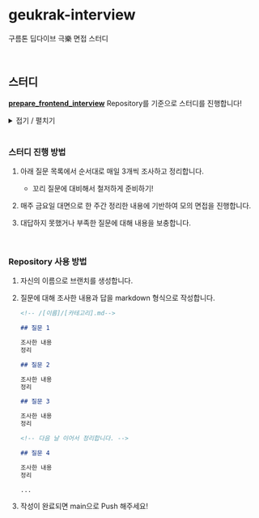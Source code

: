 # geukrak-interview

구름톤 딥다이브 극樂 면접 스터디

<br />

## 스터디

[**prepare_frontend_interview**](https://github.com/junh0328/prepare_frontend_interview) Repository를 기준으로 스터디를 진행합니다!


<details>
<summary>접기 / 펼치기</summary>

## 질문의 빈도

```
① JS > ② CS > ③ React > ④ HTML/CSS
```

## ② HTML/ CSS

### **CSS**

- `반응형 웹의 3요소 🔥🔥`
- `CSS selector가 어떠한 원리로 동작하나요? 🔥`
- `반응형웹과 적응형웹에 설명하시오 🔥`

  - 반응형 웹이란? 🔥
  - 적응형 웹이란?

- `PX, EM에 대해 설명하시오 🔥🔥`

  - 절대단위
  - 상대단위
  - px
  - em
  - ex
  - %
  - pt

- `CSS 적용 우선순위 🔥🔥`
- `CSS-in-JS에 대해서 설명해 주세요. 🔥`
- `CSS 전처리기(CSS preprocessors)를 사용해보셨나요? 🔥`

  - 사용해봤다면 장점과 단점

- `padding과 margin의 차이가 무엇인가요? 🔥`

  - padding에 대하여
  - margin에 대하여

## ③ JavaScript

- `프로그래밍 🔥`

  - 프로그래밍이란 뭐라고 생각하나요?
  - 컴파일러는 뭐고 인터프리터는 뭔가요?

- `자바스크립트란 🔥`

  - 자바스크립트의 특징은 뭐가 있나요?

- `변수 🔥`

  - 변수란 무엇인가요?
  - 식별자란 무엇인가요? 🔥
  - 변수를 선언한다는 것은 어떤 것을 의미하나요?
  - var 키워드는 뭔가요?
  - 호이스팅이 뭔가요? 🔥🔥🔥🔥
  - var 키워드의 문제점은 무엇이 있나요? 🔥🔥
  - let 키워드는 var 키워드와 어떤 점이 다른가요? 🔥🔥🔥
  - TDZ 🔥🔥🔥
  - const 키워드는 어떤 특징이 있나요? 🔥🔥
  - 식별자 네이밍 규칙은 어떤 것들이 있나요?
  - 네이밍 컨벤션은 어떤 것들이 있나요?
  - 리터럴이 뭔가요?

- `데이터 타입 🔥`

  - 데이터 타입의 종류는 어떤 것들이 있나요? 🔥
  - 심벌 타입은 뭐죠?
  - 데이터 타입은 왜 필요할까요? 🔥
  - 정적 타이핑이 뭔가요?
  - 동적 타이핑이 뭔가요?

- `타입변환과 단축 평가 🔥`

  - 명시적 타입 변환이 뭔가요?
  - 명시적 타입 변환 함수를 예를 들어볼 수 있나요?
  - 암묵적 타입 변환이 뭔가요?
  - truthy / falsy 한 값이 뭔가요?

- `배열 🔥`

  - 자바스크립트의 배열은 자료구조의 배열과 같나요?
  - 배열의 메서드는 어떤 종류가 있나요?
  - 고차 함수에 대해서 아나요?
  - forEach 메서드와 map메서드의 차이점에 대해 알고 있나요?

- `객체 리터럴 🔥`

  - 자바스크립트에서 객체란 뭘까요?
  - 함수와 메서드의 차이점에 대해 알고 계신가요?
  - 자바스크립트에서 객체를 생성하는 방법은 어떤 것들이 있나요?

- `원시 값과 객체 비교 🔥`

  - 동적 타이핑을 지원하는 자바스크립트에서 데이터의 타입을 크게 2개로 나누는 이유가 있을까요?
  - 값에 의한 전달이 뭔가요?
  - 참조에 의한 전달이 뭔가요?

- `함수 🔥`

  - 자바스크립트에서 함수를 정의하는 방법은 몇가지가 있나요?
  - 함수 선언문과 함수 표현식은 어떤 차이가 있나요?
  - 즉시 실행 함수(IIFE)에 대해 알고 있나요? 알고 있다면 아는 내용에 대해 말해보세요

- `스코프 🔥`

  - 스코프가 뭔가요? 🔥🔥🔥
  - 스코프에는 어떤 종류가 있죠? 🔥🔥
  - 렉시컬 스코프를 아나요? 안다면 렉시컬 스코프는 무엇을 의미하나요? 🔥
  - 전역 변수로 변수를 선언하면 생기는 문제점은 무엇이 있을까요?

- `생성자 함수에 의한 객체 생성 🔥`

  - 생성자 함수가 뭔가요?
  - 객체 리터럴로 만들 때와는 무슨 차이가 있죠? 왜 생성자 함수를 사용하나요?
  - 생성자 함수가 객체(인스턴스)를 생성하는 과정에 대해 간략하게 설명해줄 수 있나요?

- `함수와 일급 객체 🔥`

  - 일급 객체가 뭔가요?
  - 자바스크립트에서 함수가 일급 객체라면, 일급 객체로 뭘 할 수 있나요?
  - 꼬리 질문) 함수형 프로그래밍이 뭔가요? 🔥🔥
  - 꼬리 질문) 순수 함수가 뭔가요? 일반 함수와는 어떤 차이가 있죠? 🔥🔥

- `Map과 Set 그리고 Lookup Table`

- `프로토타입 🔥`

  - 객체지향 프로그래밍은 무엇을 의미하나요? 🔥
  - 객체지향 프로그래밍의 특징에 대해 말해볼 수 있나요? 🔥
  - 자바스크립트는 객체지향 프로그래밍 언어인가요?
  - 프로토타입이 뭔가요?

- `strict mode 🔥`

  - strict mode가 뭔가요?
  - strict mode를 통해 무엇을 예방할 수 있죠?

- `빌트인 객체 🔥`

  - 빌트인 객체가 뭔가요? 종류는 어떤게 있죠?
  - 래퍼 객체에 대해서 알고 있나요?

- `this 🔥`

  - this가 뭔가요? 🔥
  - this 바인딩이란? 🔥
  - this는 동적으로 바인딩이 된다고 하는데 바인딩되는 객체가 어떻게 다르나요?

- `실행 컨텍스트 🔥`

  - 실행 컨텍스트에 대해 말해보세요 🔥🔥

- `클로저 🔥`

  - 클로저에 대해서 아나요? 🔥🔥🔥
  - 클로저를 사용하면 뭐가 좋죠? 🔥🔥
  - 클로저를 어떻게 생성하나요? 🔥

- `클래스 🔥`

  - 자바스크립트에서 클래스가 생기기 전에는 어떤 방식으로 객체지향 패턴을 구현했나요?
  - 그럼 생성자 함수와 클래스는 어떤 차이가 있나요?
  - 클래스 정의
  - 클래스의 상속

- `스프레드 문법 🔥`

  - spread 문법이 뭔가요?
  - 어떤 상황에서 사용할 수 있죠?

- `구조 분해 할당 🔥`

  - 구조 분해 할당이 뭔가요?
  - 구조 분해 할당은 크게 어떤 종류가 있나요?

- `브라우저 렌더링 과정 🔥`

  - 브라우저의 렌더링 과정에 대해 설명해보세요 🔥
  - 브라우저의 렌더링 과정에 자바스크립트는 어떻게 동작하나요? 🔥
  - `<script></script>` 태그를 `<body></body>` 태그 밑에 둬야하는 이유가 있을까요?

- `DOM 🔥`

  - DOM이 뭔가요?
  - DOM을 구성하는 건 뭐가 있나요?

- `이벤트 🔥`

  - 마우스 이벤트 타입에는 뭐가 있나요? click 말고 클릭을 대체할 수 있는 이벤트가 있나요?
  - 그 외에 알고 있는 대표적인 이벤트가 있나요?
  - 이벤트 핸들러를 등록하는 방식에는 어떤 것들이 있나요?
  - 이벤트 전파(propagation)에 대해서 알고 있나요?
  - 이벤트 위임(delegation)에 대해서 알고있나요? 🔥
  - e.preventDefault 에 대해 알고 있나요?
  - e.stopPropagation

- `타이머 🔥`

  - 호출 스케쥴링이 무엇인가요?
  - 타이머 함수에는 어떤 것들이 있나요?
  - 이벤트가 과도하게 호출되어 성능에 문제를 일으킬 경우에 할 수 있는 어떤 일을 통해 해결할 수 있나요?
  - 디바운스에 대해서 알고 있나요?
  - 쓰로틀에 대해서 알고 있나요?

- `비동기 프로그래밍 🔥`

  - 동기와 비동기의 차이점에 대해서 설명해줄 수 있나요? 🔥🔥

    - 한줄 요약

  - 이벤트 루프와 태스크 큐에 대해서 알고 있나요? 🔥🔥🔥
  - 마이크로태스크 큐에 대해서 알고 있나요? 🔥🔥
  - 태스크 큐와 마이크로태스크 큐 중 어떤 것이 먼저 실행되나요? 🔥🔥

- `Ajax 🔥`

  - Ajax가 뭔가요 어떤 것을 담당하고 있죠?
  - Ajax를 사용하면 기존 방식과 어떤 차이가 있을까요?
  - JSON 이 뭔가요?
  - JSON이 제공하는 정적 프로토타입 메서드에 대해 몇가지 말해볼 수 있나요?
  - Ajax로 HTTP 요청을 보내기 위해서는 어떤 방법을 사용할 수 있나요?
  - XMLHttpRequest와 fetch 메서드의 차이는 무엇이라고 생각하시나요? 🔥

- `REST API 🔥`

  - REST API가 뭔가요?
  - REST API의 구성은 어떤 것이 있나요?
  - REST API를 설계하는데 중요한 것이 있을까요?
  - HTTP 요청 메서드에 대해서 아는대로 얘기해보세요
  - HTTP 상태 코드를 아는대로 말해주세요 🔥

- `Promise 🔥`

  - 콜백이란 뭐라고 생각하나요? 🔥
  - 프로미스가 뭔가요? 🔥
  - 프로미스 생성 방법
  - 프로미스의 상태를 나타내는 것은 어떤 것들이 있나요? 🔥
  - 프로미스 빌트인 객체가 제공하는 정적 메서드에 대해 알고 있나요? 🔥

- `제너레이터와 async await 🔥`

  - 제너레이터란 뭔가요? 일반 함수와는 어떤 차이가 있죠?
  - 제너레이터의 구조
  - async/await 가 뭔가요? 기존의 Promise와는 어떤 차이가 있죠? 🔥
  - Promise와 async/await의 차이점 한 줄 요약 🔥

- `에러 🔥`

  - 에러처리를 왜 해야 하나요? 🔥
  - 자바스크립트에서 에러를 처리하는 방법에는 뭐가 있을까요?

- `모듈 🔥`

  - 모듈이 뭔가요?

- `가비지 컬렉션 🔥`

  - 자바스크립트의 가바지 컬렉션에 대해 알고 있나요?

## ④ React

- `React 시작🔥`
- `리액트는 라이브러리인가요 프레임워크 인가요?🔥`
- `리액트를 사용하는 이유🔥🔥`
- `virtual DOM에 대해서 아나요?🔥🔥`
- `리액트의 렌더링에 대해 아나요?`
- `리액트 파이버에 대해서 아나요?`
- `리액트 파이버 트리`
- `리액트 파이버와 DOM, Virtual DOM의 관계`
- `렌더 단계와 커밋 단계에 대해 아나요?`
- `React에서 함수 컴포넌트와 클래스 컴포넌트의 차이 🔥`
- `리액트에서 함수형 컴포넌트라고 부르지 않고 함수 컴포넌트라고 부르는 이유가 무엇인가요 🔥`
- `props와 state의 차이🔥`
- `Props가 컴포넌트간에 전달받는 것이라고 했는데 자식에서 부모로도 전달할 수 있는가 🔥`
- `FLUX에 대해서 아나요? 🔥🔥`
- `리덕스에 대해서 아나요? 🔥🔥`
- `리덕스의 기본 원칙은? 🔥🔥`
- `React에서 state의 불변성을 유지하라는 말이 있는데 이에 대해 설명해달라 🔥`
- `리듀서 내부에서 불변성을 지키는 이유는? 전개 연산자의 단점을 해결할 수 있는 방법은 무엇인가 🔥`
- `리액트 사용시에 부수효과로 인해 생기는 문제점이 있다면 🔥🔥`

  - 부수 효과를 일으키는 함수 (불순 함수)
  - 부수 효과를 일으키지 않는 함수 (순수 함수)
  - 요약

- `컴포넌트의 라이프 사이클 메서드 🔥🔥`

  - 이해
  - 메서드 종류 🔥

- `Hooks의 종류 🔥🔥`

  - useState
  - useEffect
  - useReducer
  - useMemo
  - useCallback
  - useRef
  - 커스텀 Hooks

- `useMemo와 useCallback의 차이를 아나요 🔥🔥`

- `리액트에서 setState는 비동기 동작인가요 동기 동작인가요? 🔥`
- `setState가 비동기 동작을 취했을 때 얻을 수 있는 이점은 무엇인가요? 🔥`
- `useLayoutEffect는 무엇인가요? 🔥`
- `리액트의 성능개선 방법에 대해서 설명해주세요`

- `컴포넌트에서 이벤트를 실행시키기 위해서는 어떻게 핸들링해야 하나요?🔥`
- `SPA가 뭔가요?🔥`

  - SPA의 단점

- `SSR이 뭔가요?🔥`
- `SEO가 뭔가요?🔥`

  - TTV, TTI

- `서버사이드 렌더링을 지원하기 위한 리액트 API를 알고 있나요 ?`
- `하이드레이션에 대해 알고 있나요 🔥`
- `Next의 렌더링 수행 방식 🔥`
- `Next를 쓴 이유가 있나요 ? 🔥`
- `Next를 구성하는 기본 설정 파일에 대해서 알고 있나요? 🔥`
- `사전 렌더링을 위해 사용해 본 함수가 있나요 🔥`

- `Suspense 🔥`

  - suspense가 뭔가요?
  - suspense로 가능한 것은 어떤 것들이 있나요?

- `웹 성능 최적화`
- `LCP가 뭔가요?`
- `FCP가 뭔가요?`
- `controlled pattern에 대해서 아나요?`
- `uncontrolled pattern에 대해서 아나요?`

## ⑤ 자료구조

- `자료구조란 무엇인가요 🔥`

  - 효율적으로 데이터를 관리해야 하는 이유 (예)

- `대표적인 자료구조는 어떤 것들이 있나요 🔥`

  - 선형 구조
  - 비 선형 구조

- `리스트 🔥`
- `큐 🔥`
- `스택 🔥`
- `링크드 리스트 🔥`
- `해쉬 테이블 🔥`
- `트리 🔥`
- `힙 🔥`
- `그래프 🔥`

## ⓺ 알고리즘과 자료구조 v2

- `Frequency Counters`
- `Multiple Pointers`
- `Sliding Window`
- `Divide and conquer`
- `Recursion`
- `Linear Search`
- `Naive String Search`
- `Binary Search`
- `Bubble Sort`
- `Selection Sort`
- `Insertion Sort`
- `Merge Sort`
- `Quick Sort`
- `Single Linked List`
- `Dobule Linked List`
- `Stack`
- `Queue`
- `Binary Search Tree`
- `Breadth First Search`
- `Depth First Search`
- `Binary Heap`
- `Priority Queue`
- `Hash Table`
- `graph`
- `Dijkstra`
- `Dynamic Programming`
</details>

<br />

### 스터디 진행 방법

1. 아래 질문 목록에서 순서대로 매일 3개씩 조사하고 정리합니다.

   - 꼬리 질문에 대비해서 철저하게 준비하기!

2. 매주 금요일 대면으로 한 주간 정리한 내용에 기반하여 모의 면접을 진행합니다.
3. 대답하지 못했거나 부족한 질문에 대해 내용을 보충합니다.

<br />

### Repository 사용 방법

1. 자신의 이름으로 브랜치를 생성합니다.
2. 질문에 대해 조사한 내용과 답을 markdown 형식으로 작성합니다.

   ```md
   <!-- /[이름]/[카테고리].md-->

   ## 질문 1

   조사한 내용
   정리

   ## 질문 2

   조사한 내용
   정리

   ## 질문 3

   조사한 내용
   정리

   <!-- 다음 날 이어서 정리합니다. -->

   ## 질문 4

   조사한 내용
   정리

   ...
   ```

3. 작성이 완료되면 main으로 Push 해주세요!
